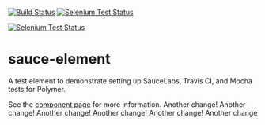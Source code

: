 [![Build Status](http://img.shields.io/travis/PolymerLabs/sauce-element/master.svg?style=flat)](https://travis-ci.org/PolymerLabs/sauce-element)
[![Selenium Test Status](https://saucelabs.com/buildstatus/robdodson)](https://saucelabs.com/u/robdodson)

[![Selenium Test Status](https://saucelabs.com/browser-matrix/robdodson.svg)](https://saucelabs.com/u/robdodson)

sauce-element
================

A test element to demonstrate setting up SauceLabs, Travis CI, and Mocha tests for Polymer.

See the [component page](http://robdodson.github.io/sauce-element) for more information.
Another change! 
Another change! 
Another change! 
Another change! 
Another change! 
Another change
